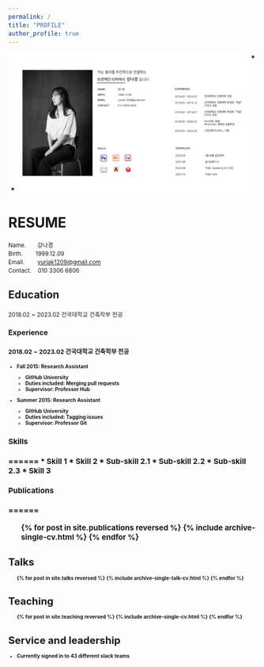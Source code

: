 ```yaml
---
permalink: /
title: "PROFILE"
author_profile: true
---
```


<img src='/images/2.png'>

<h1>RESUME</h1>


<small>Name.&nbsp;&nbsp;&nbsp;&nbsp;&nbsp;&nbsp;&nbsp;강나경</br></small>
<small>Birth.&nbsp;&nbsp;&nbsp;&nbsp;&nbsp;&nbsp;&nbsp;&nbsp;1999.12.09</br></small>
<small>Email.&nbsp;&nbsp;&nbsp;&nbsp;&nbsp;&nbsp;&nbsp;&nbsp;yuriak1209@gmail.com</br></small>
<small>Contact.&nbsp;&nbsp;&nbsp;&nbsp;010 3306 6806</br></small>


<h2>Education</h2>

<small>2018.02 ~ 2023.02   건국대학교 건축학부 전공<small>

<h2>Experience<h2>

<small>2018.02 ~ 2023.02   건국대학교 건축학부 전공<small>

* Fall 2015: Research Assistant
  * GitHub University
  * Duties included: Merging pull requests
  * Supervisor: Professor Hub

* Summer 2015: Research Assistant
  * GitHub University
  * Duties included: Tagging issues
  * Supervisor: Professor Git
  
<h2>Skills<h2>
======
* Skill 1
* Skill 2
  * Sub-skill 2.1
  * Sub-skill 2.2
  * Sub-skill 2.3
* Skill 3

<h2>Publications<h2>
======
  <ul>{% for post in site.publications reversed %}
    {% include archive-single-cv.html %}
  {% endfor %}</ul>
  
Talks
======
  <ul>{% for post in site.talks reversed %}
    {% include archive-single-talk-cv.html  %}
  {% endfor %}</ul>
  
Teaching
======
  <ul>{% for post in site.teaching reversed %}
    {% include archive-single-cv.html %}
  {% endfor %}</ul>
  
Service and leadership
======
* Currently signed in to 43 different slack teams
